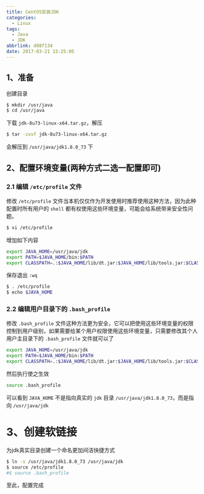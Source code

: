 ```yaml
---
title: CentOS安装JDK
categories:
  - Linux
tags:
  - Java
  - JDK
abbrlink: d08f134
date: 2017-03-21 15:25:05
---
```


## 1、准备
创建目录
```sh
$ mkdir /usr/java
$ cd /usr/java
```
下载 `jdk-8u73-linux-x64.tar.gz`，解压
```sh
$ tar -zxvf jdk-8u73-linux-x64.tar.gz
```
会解压到 `/usr/java/jdk1.8.0_73` 下
<!-- more -->
## 2、配置环境变量(两种方式二选一配置即可)
### 2.1 编辑 `/etc/profile` 文件

修改 `/etc/profile` 文件当本机仅仅作为开发使用时推荐使用这种方法，因为此种配置时所有用户的 `shell` 都有权使用这些环境变量，可能会给系统带来安全性问题。
```sh
$ vi /etc/profile
```
增加如下内容
```sh
export JAVA_HOME=/usr/java/jdk
export PATH=$JAVA_HOME/bin:$PATH
export CLASSPATH=.:$JAVA_HOME/lib/dt.jar:$JAVA_HOME/lib/tools.jar:$CLASSPATH
```
保存退出 `:wq`
```sh
$ . /etc/profile
$ echo $JAVA_HOME
```

### 2.2 编辑用户目录下的 `.bash_profile`
修改 `.bash_profile` 文件这种方法更为安全，它可以把使用这些环境变量的权限控制到用户级别，如果需要给某个用户权限使用这些环境变量，只需要修改其个人用户主目录下的 `.bash_profile` 文件就可以了
```sh
export JAVA_HOME=/usr/java/jdk
export PATH=$JAVA_HOME/bin:$PATH
export CLASSPATH=.:$JAVA_HOME/lib/dt.jar:$JAVA_HOME/lib/tools.jar:$CLASSPATH
```
然后执行使之生效
```sh
source .bash_profile
```

可以看到 `JAVA_HOME` 不是指向真实的 `jdk` 目录 `/usr/java/jdk1.8.0_73`，而是指向 `/usr/java/jdk`
# 3、创建软链接
为jdk真实目录创建一个命名更加间洁快捷方式
```sh
$ ln -s /usr/java/jdk1.8.0_73 /usr/java/jdk
$ source /etc/profile
#$ source .bash_profile
```
至此，配置完成
